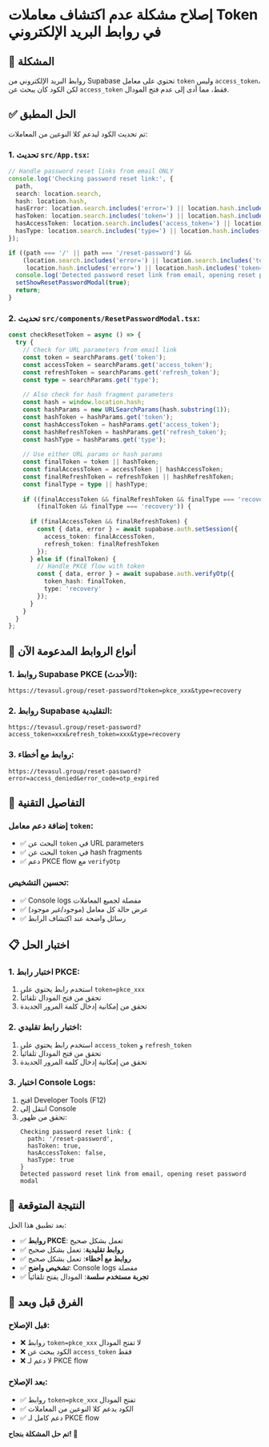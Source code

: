 # إصلاح مشكلة عدم اكتشاف معاملات Token في روابط البريد الإلكتروني

## 🚨 المشكلة

روابط البريد الإلكتروني من Supabase تحتوي على معامل `token` وليس `access_token`، لكن الكود كان يبحث عن `access_token` فقط، مما أدى إلى عدم فتح المودال.

## ✅ الحل المطبق

تم تحديث الكود ليدعم كلا النوعين من المعاملات:

### 1. تحديث `src/App.tsx`:

```typescript
// Handle password reset links from email ONLY
console.log('Checking password reset link:', {
  path,
  search: location.search,
  hash: location.hash,
  hasError: location.search.includes('error=') || location.hash.includes('error='),
  hasToken: location.search.includes('token=') || location.hash.includes('token='),
  hasAccessToken: location.search.includes('access_token=') || location.hash.includes('access_token='),
  hasType: location.search.includes('type=') || location.hash.includes('type=')
});

if ((path === '/' || path === '/reset-password') && 
    (location.search.includes('error=') || location.search.includes('token=') || location.search.includes('access_token=') || 
     location.hash.includes('error=') || location.hash.includes('token=') || location.hash.includes('access_token='))) {
  console.log('Detected password reset link from email, opening reset password modal');
  setShowResetPasswordModal(true);
  return;
}
```

### 2. تحديث `src/components/ResetPasswordModal.tsx`:

```typescript
const checkResetToken = async () => {
  try {
    // Check for URL parameters from email link
    const token = searchParams.get('token');
    const accessToken = searchParams.get('access_token');
    const refreshToken = searchParams.get('refresh_token');
    const type = searchParams.get('type');
    
    // Also check for hash fragment parameters
    const hash = window.location.hash;
    const hashParams = new URLSearchParams(hash.substring(1));
    const hashToken = hashParams.get('token');
    const hashAccessToken = hashParams.get('access_token');
    const hashRefreshToken = hashParams.get('refresh_token');
    const hashType = hashParams.get('type');
    
    // Use either URL params or hash params
    const finalToken = token || hashToken;
    const finalAccessToken = accessToken || hashAccessToken;
    const finalRefreshToken = refreshToken || hashRefreshToken;
    const finalType = type || hashType;
    
    if ((finalAccessToken && finalRefreshToken && finalType === 'recovery') || 
        (finalToken && finalType === 'recovery')) {
      
      if (finalAccessToken && finalRefreshToken) {
        const { data, error } = await supabase.auth.setSession({
          access_token: finalAccessToken,
          refresh_token: finalRefreshToken
        });
      } else if (finalToken) {
        // Handle PKCE flow with token
        const { data, error } = await supabase.auth.verifyOtp({
          token_hash: finalToken,
          type: 'recovery'
        });
      }
    }
  }
};
```

## 🎯 أنواع الروابط المدعومة الآن

### 1. روابط Supabase PKCE (الأحدث):
```
https://tevasul.group/reset-password?token=pkce_xxx&type=recovery
```

### 2. روابط Supabase التقليدية:
```
https://tevasul.group/reset-password?access_token=xxx&refresh_token=xxx&type=recovery
```

### 3. روابط مع أخطاء:
```
https://tevasul.group/reset-password?error=access_denied&error_code=otp_expired
```

## 🔧 التفاصيل التقنية

### إضافة دعم معامل `token`:
- ✅ البحث عن `token` في URL parameters
- ✅ البحث عن `token` في hash fragments
- ✅ دعم PKCE flow مع `verifyOtp`

### تحسين التشخيص:
- ✅ Console logs مفصلة لجميع المعاملات
- ✅ عرض حالة كل معامل (موجود/غير موجود)
- ✅ رسائل واضحة عند اكتشاف الرابط

## 📋 اختبار الحل

### 1. اختبار رابط PKCE:
1. استخدم رابط يحتوي على `token=pkce_xxx`
2. تحقق من فتح المودال تلقائياً
3. تحقق من إمكانية إدخال كلمة المرور الجديدة

### 2. اختبار رابط تقليدي:
1. استخدم رابط يحتوي على `access_token` و `refresh_token`
2. تحقق من فتح المودال تلقائياً
3. تحقق من إمكانية إدخال كلمة المرور الجديدة

### 3. اختبار Console Logs:
1. افتح Developer Tools (F12)
2. انتقل إلى Console
3. تحقق من ظهور:
   ```
   Checking password reset link: {
     path: '/reset-password',
     hasToken: true,
     hasAccessToken: false,
     hasType: true
   }
   Detected password reset link from email, opening reset password modal
   ```

## 🎯 النتيجة المتوقعة

بعد تطبيق هذا الحل:
- ✅ **روابط PKCE**: تعمل بشكل صحيح
- ✅ **روابط تقليدية**: تعمل بشكل صحيح
- ✅ **روابط مع أخطاء**: تعمل بشكل صحيح
- ✅ **تشخيص واضح**: Console logs مفصلة
- ✅ **تجربة مستخدم سلسة**: المودال يفتح تلقائياً

## 🔄 الفرق قبل وبعد

### قبل الإصلاح:
- ❌ روابط `token=pkce_xxx` لا تفتح المودال
- ❌ الكود يبحث عن `access_token` فقط
- ❌ لا دعم لـ PKCE flow

### بعد الإصلاح:
- ✅ روابط `token=pkce_xxx` تفتح المودال
- ✅ الكود يدعم كلا النوعين من المعاملات
- ✅ دعم كامل لـ PKCE flow

**تم حل المشكلة بنجاح! 🚀**
